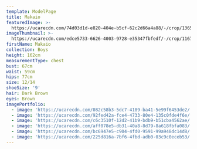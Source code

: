 ```yaml
---
template: ModelPage
title: Makaio
featuredImage: >-
  https://ucarecdn.com/74d03d1d-e820-404e-b5cf-62c2d66a4a88/-/crop/1365x973/0,117/-/preview/
imageThumbnail: >-
  https://ucarecdn.com/edce5733-6626-4003-9728-e35347fbfedf/-/crop/1167x1564/115,64/-/preview/
firstName: Makaio
collection: Boys
height: 162cm
measurementType: chest
bust: 67cm
waist: 59cm
hips: 77cm
size: 12/14
shoeSize: '9'
hair: Dark Brown
eyes: Brown
imagePortfolio:
  - image: 'https://ucarecdn.com/082c58b3-5dc7-4189-ba41-5e99f6453de2/'
  - image: 'https://ucarecdn.com/92fed42a-fce4-4733-80e4-135c0fde4f6e/'
  - image: 'https://ucarecdn.com/c6c3510f-12d2-41b9-bdb9-b51cba4562ae/'
  - image: 'https://ucarecdn.com/aff078e5-db31-40a8-8d79-8a618fbfa083/'
  - image: 'https://ucarecdn.com/bc6947e5-c904-4fd0-9591-99a948dc14d8/'
  - image: 'https://ucarecdn.com/225d816a-7bf6-4fbd-adb0-03c9c0eceb53/'
---
```


